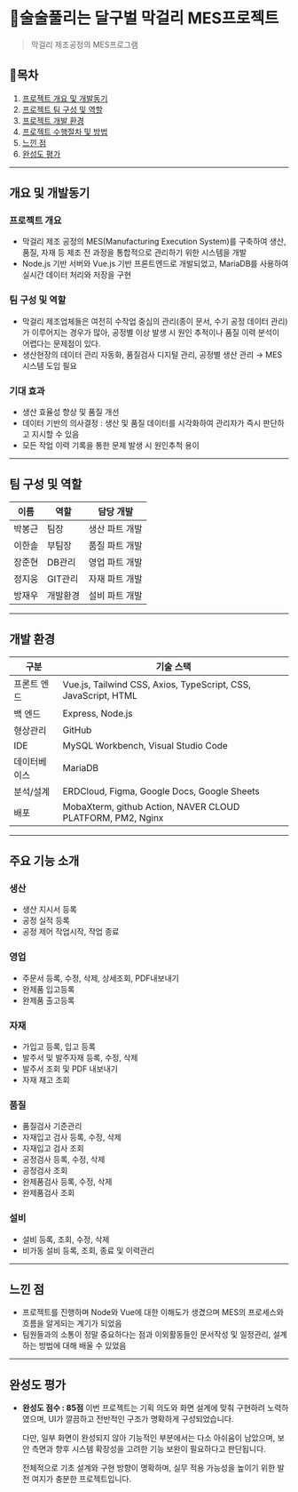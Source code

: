 # :baby_bottle:술술풀리는 달구벌 막걸리 MES프로젝트
> 막걸리 제조공정의 MES프로그램

## :page_with_curl:목차
1. [프로젝트 개요 및 개발동기](#개요-및-개발동기)
2. [프로젝트 팀 구성 및 역할](#팀-구성-및-역할)
3. [프로젝트 개발 환경](#개발-환경)
4. [프로젝트 수행절차 및 방법](#주요-기능-소개)
5. [느낀 점](#느낀-점)
6. [완성도 평가](#완성도-평가)
***
## 개요 및 개발동기
### 프로젝트 개요
+ 막걸리 제조 공정의 MES(Manufacturing Execution System)를 구축하여 생산, 품질, 자재 등 제조 전 과정을 통합적으로 관리하기 위한 시스템을 개발
+ Node.js 기반 서버와 Vue.js 기반 프론트엔드로 개발되었고, MariaDB를 사용하여 실시간 데이터 처리와 저장을 구현

### 팀 구성 및 역할
+ 막걸리 제조업체들은 여전히 수작업 중심의 관리(종이 문서, 수기 공정 데이터 관리)가 이루어지는 경우가 많아, 공정별 이상 발생 시 원인 추적이나 품질 이력 분석이 어렵다는 문제점이 있다. 
+ 생산현장의 데이터 관리 자동화, 품질검사 디지털 관리, 공정별 생산 관리 → MES 시스템 도입 필요

### 기대 효과
+ 생산 효율성 향상 및 품질 개선
+ 데이터 기반의 의사결정 : 생산 및 품질 데이터를 시각화하여 관리자가 즉시 판단하고 지시할 수 있음
+ 모든 작업 이력 기록을 통한 문제 발생 시 원인추척 용이 
***
## 팀 구성 및 역할
| 이름 | 역할 | 담당 개발 |
| --- | --- | --- |
| 박봉근 | 팀장 | 생산 파트 개발 |
| 이한솔 | 부팀장 | 품질 파트 개발 |
| 장준현 | DB관리 | 영업 파트 개발 |
| 정지웅 | GIT관리 | 자재 파트 개발 |
| 방재우 | 개발환경 | 설비 파트 개발 |
***
## 개발 환경
| 구분 | 기술 스택 |
| --- | --- |
| 프론트 엔드 | Vue.js, Tailwind CSS, Axios, TypeScript, CSS, JavaScript, HTML |
| 백 엔드 | Express, Node.js |
| 형상관리 | GitHub |
| IDE | MySQL Workbench, Visual Studio Code |
| 데이터베이스 | MariaDB |
| 분석/설계 | ERDCloud, Figma, Google Docs, Google Sheets |
| 배포 | MobaXterm, github Action, NAVER CLOUD PLATFORM, PM2, Nginx |
***
## 주요 기능 소개
### 생산
+ 생산 지시서 등록
+ 공정 실적 등록
+ 공정 제어 작업시작, 작업 종료
### 영업
+ 주문서 등록, 수정, 삭제, 상세조회, PDF내보내기
+ 완제품 입고등록
+ 완제품 출고등록
### 자재
+ 가입고 등록, 입고 등록
+ 발주서 및 발주자재 등록, 수정, 삭제
+ 발주서 조회 및 PDF 내보내기
+ 자재 재고 조회
### 품질
+ 품질검사 기준관리
+ 자재입고 검사 등록, 수정, 삭제
+ 자재입고 검사 조회
+ 공정검사 등록, 수정, 삭제
+ 공정검사 조회
+ 완제품검사 등록, 수정, 삭제
+ 완제품검사 조회
### 설비
+ 설비 등록, 조회, 수정, 삭제
+ 비가동 설비 등록, 조회, 종료 및 이력관리
***
## 느낀 점
+ 프로젝트를 진행하며 Node와 Vue에 대한 이해도가 생겼으며 MES의 프로세스와 흐름을 알게되는 계기가 되었음
+ 팀원들과의 소통이 정말 중요하다는 점과 이외활동들인 문서작성 및 일정관리, 설계하는 방법에 대해 배울 수 있었음
***
## 완성도 평가
+ **완성도 점수 : 85점**
  이번 프로젝트는 기획 의도와 화면 설계에 맞춰 구현하려 노력하였으며, UI가 깔끔하고 전반적인 구조가 명확하게 구성되었습니다.
  
  다만, 일부 화면이 완성되지 않아 기능적인 부분에서는 다소 아쉬움이 남았으며, 보안 측면과 향후 시스템 확장성을 고려한 기능 보완이 필요하다고 판단됩니다.

  전체적으로 기초 설계와 구현 방향이 명확하며, 실무 적용 가능성을 높이기 위한 발전 여지가 충분한 프로젝트입니다.
